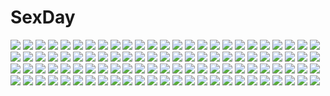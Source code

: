 # SexDay
![](https://konachan.com/image/13d7298aa4e20bf3e0085e72fc986791/Konachan.com%20-%20295618%20censored%20fellatio%20fingering%20jpeg_artifacts%20munashi_mujou%20no_bra%20nopan%20original%20penis%20pussy%20school_uniform.jpg)
![](https://konachan.com/image/7cf865b671d690d90e0f4d089d52f622/Konachan.com%20-%20279870%20bed%20black_hair%20bloomers%20blue_eyes%20breasts%20censored%20gym_uniform%20long_hair%20navel%20nipples%20no_bra%20nonaka_ritsu%20original%20penis%20pussy%20sex%20shirt_lift%20wink.jpg)
![](https://konachan.com/image/143fd904c64d0d05630812982e65b391/Konachan.com%20-%2068529%20audrey_burn%20mecha%20mobile_suit_gundam%20mobile_suit_gundam_unicorn%20riddhe_marcenas%20rx-0_unicorn_gundam.jpg)
![](https://konachan.com/image/700e5351cef44745be785ecee8c2b897/Konachan.com%20-%20252354%20animal_ears%20autumn%20azur_lane%20black_hair%20blush%20breasts%20brown_eyes%20butterfly%20garter_belt%20long_hair%20maya_g%20thighhighs%20uniform%20zettai_ryouiki.jpg)
![](https://konachan.com/jpeg/ce81008d726fdc791766b06074305afd/Konachan.com%20-%20178817%20blue_hair%20game_cg%20glace%20haneshiro_amane%20kneehighs%20koishiki_manual%20long_hair%20purple_eyes%20saeki_nao%20skirt.jpg)
![](https://konachan.com/image/65b1d20e024361c444981c1982878473/Konachan.com%20-%2028115%20cc%20code_geass%20euphemia_li_britannia%20kururugi_suzaku%20lelouch_lamperouge%20male.jpg)
![](https://konachan.com/jpeg/fb98c89042f74cce018f574836de0339/Konachan.com%20-%2015158%20flcl%20haruhara_haruko.jpg)
![](https://konachan.com/jpeg/e222c0f7a47a68c56cddba80a5714aed/Konachan.com%20-%20133943%20apple%20breasts%20cleavage%20food%20fruit%20fujima_takuya%20green_eyes%20narukara_fukune%20no_bra%20open_shirt%20panties%20panty_pull%20phone%20r-15%20scan%20underwear%20wink.jpg)
![](https://konachan.com/jpeg/a98047252c1e15a658e8ecce5c7bd369/Konachan.com%20-%20287305%20anthropomorphism%20ass%20barefoot%20bed%20blonde_hair%20braids%20breasts%20cropped%20green_eyes%20kantai_collection%20long_hair%20nude%20tama_%28seiga46239239%29.jpg)
![](https://konachan.com/image/c57f19f42644e83a0130b8ad51f384a3/Konachan.com%20-%20117095%20ashikaga_chachamaru%20blonde_hair%20male%20mecha%20minato_kageaki%20nitroplus%20pointed_ears%20soukou_akki_muramasa.jpg)
![](https://konachan.com/image/139d222ac11706099332279cf19a52e3/Konachan.com%20-%20193469%20armor%20artoria_pendragon_%28all%29%20blonde_hair%20cape%20crown%20dress%20ells%20fate_%28series%29%20fate_stay_night%20green_eyes%20saber%20short_hair%20sword%20weapon.jpg)
![](https://konachan.com/image/28c3d232b3bec40cf7fad82e0024bd98/Konachan.com%20-%20220054%20blush%20green_eyes%20hanabusa_kokoro%20heart%20i-chu%20long_hair%20pink_hair%20rena_%28hakuro_rena%29%20ribbons%20valentine.jpg)
![](https://konachan.com/jpeg/fc7042bbd989425dfa9cd75d00a1be56/Konachan.com%20-%20259810%20aqua_eyes%20blonde_hair%20blush%20bow%20breasts%20butterfly%20cait%20flowers%20japanese_clothes%20kashiwazaki_sena%20kimono%20long_hair%20ponytail.jpg)
![](https://konachan.com/jpeg/b096cfee2beb5c76483e19f37c0ed7eb/Konachan.com%20-%20218916%20dress%20lpip%20orange_eyes%20orange_hair%20original%20short_hair%20white.jpg)
![](https://konachan.com/jpeg/5f7010375800c63c0ea6759539455a2d/Konachan.com%20-%20152219%20bow%20game_cg%20glasses%20hinasaki%20jirai_soft%20kawashima_hideya%20male%20short_hair%20susonobe_minami%20susonobe_nami%20tsuisou_no_augment.jpg)
![](https://konachan.com/image/fdd25cfade2c3efcaeb0afdde8a190fd/Konachan.com%20-%2017001%20akanegasaki_sora%20ever17.jpg)
![](https://konachan.com/jpeg/a0ef711c36109f20c348dd08698f8fdc/Konachan.com%20-%20233714%20blush%20breasts%20erisaka_mifuyu%20game_cg%20moonstone%20nude%20onsen%20purple_hair%20sakura_no_mori_dreamers%20short_hair%20towel%20wet%20yamakaze_ran%20yellow_eyes.jpg)
![](https://konachan.com/image/2b602f912ca6e94570eb1b6427e9d38e/Konachan.com%20-%2073360%20fue.jpg)
![](https://konachan.com/jpeg/b9dcb78207ac1b875716cb572b71c154/Konachan.com%20-%20293158%20brown_hair%20ddaomphyo%20flowers%20green_eyes%20long_hair%20original.jpg)
![](https://konachan.com/jpeg/aec884dc68d78d10c386f6a7551ab03b/Konachan.com%20-%20122193%20coffee-kizoku%20cure_girl%20game_cg%20kagamihara_itsuha.jpg)
![](https://konachan.com/jpeg/2956cb720801351571d17adbdaa03784/Konachan.com%20-%20286825%20animal%20asuteroid%20bird%20cape%20clouds%20iz_%28asuteroid%29%20original%20reflection%20scenic%20sky%20water.jpg)
![](https://konachan.com/image/21983332e2bd129a9b668da823bca7bf/Konachan.com%20-%2043531%20doumyouji_sakura_%28volume7%29%20fue%20kikushita_kotora%20rococoworks%20volume7.jpg)
![](https://konachan.com/image/8a20ea50f4b6913761911bcf7fd67b50/Konachan.com%20-%20105481%20breast_grab%20breasts%20censored%20nipples%20no_bra%20nopan%20penis%20reiha%20sex%20shikieiki_yamaxanadu%20touhou.jpg)
![](https://konachan.com/jpeg/01dc405f08306a8ab70948c05bcc2369/Konachan.com%20-%20289712%20akinashi_yuu%20ass%20ass_grab%20censored%20game_cg%20penis%20pussy%20ryuusei_world_actor%20sex%20shinomiya_komachi.jpg)
![](https://konachan.com/image/36c8f9890e72f13760b42498b0b09b76/Konachan.com%20-%2059044%20selvaria_bles%20valkyria_chronicles.jpg)
![](https://konachan.com/jpeg/738419c73e2dee26f1f53807efeefeac/Konachan.com%20-%20296332%20brown_eyes%20brown_hair%20building%20city%20hoodie%20original%20scenic%20short_hair%20shorts%20tokunaga_akimasa.jpg)
![](https://konachan.com/jpeg/22eaf978f1bfa136ba076d211e2f7744/Konachan.com%20-%20125347%20blue_eyes%20blue_hair%20bow%20chibi%20cirno%20cosplay%20fairy%20fang%20gurageida%20japanese_clothes%20miko%20short_hair%20touhou.jpg)
![](https://konachan.com/image/266480cf24dec4e98ce251ac0b800433/Konachan.com%20-%20173589%20animal_ears%20aqua_eyes%20blonde_hair%20blush%20cat_smile%20catgirl%20doll%20kochiya_sanae%20kuroki_mashiro%20shameimaru_aya%20tail%20thighhighs%20touhou%20witch.jpg)
![](https://konachan.com/image/0f22179989495eef2bc15b0bff9a7560/Konachan.com%20-%2075573%20hatsune_miku%20thighhighs%20twintails%20vocaloid.jpg)
![](https://konachan.com/image/067e7e083571cfd2d27502d61ed33187/Konachan.com%20-%20280763%20animal_ears%20azur_lane%20bikini_top%20black_hair%20blush%20bow%20breasts%20brown_eyes%20cleavage%20clyde_s%20foxgirl%20navel%20nopan%20ribbons%20thighhighs%20underboob%20wristwear.jpg)
![](https://konachan.com/image/998804bfdc8cd46a89a8d0cdf01b9e6e/Konachan.com%20-%2029548%20ikkitousen.jpg)
![](https://konachan.com/jpeg/2b1b043836b1ae94a113ca4045a1e84b/Konachan.com%20-%20256229%20cherry_blossoms%20flowers%20grass%20japanese_clothes%20kimono%20original%20scenic%20signed%20somei_yoshinori%20torii%20tree.jpg)
![](https://konachan.com/jpeg/36cd419540ad497f9e233fcd5121128e/Konachan.com%20-%20232679%20aliasing%20black_hair%20blush%20bow%20choker%20dress%20elbow_gloves%20gloves%20long_hair%20nardack%20queen_of_hearts%20red_eyes%20scan%20thighhighs%20twintails%20white_rabbit.jpg)
![](https://konachan.com/image/8cdbf31660727dcb4a498ffc499d3c1b/Konachan.com%20-%2013210%20nanase_aoi.jpg)
![](https://konachan.com/image/5035bae19f5f77f1d4ade2069566787b/Konachan.com%20-%2013279%20all_male%20bleach%20ichimaru_gin%20male.jpg)
![](https://konachan.com/jpeg/9bbceae2daad98781ad267f1a38e42df/Konachan.com%20-%20186939%20barefoot%20black_hair%20breasts%20long_hair%20nanao%20nipples%20nude%20original%20pubic_hair%20yellow_eyes.jpg)
![](https://konachan.com/image/1b261074b3c79392fced97526b2fea10/Konachan.com%20-%20176589%20apple%20building%20cmy%20dress%20elly%20food%20fruit%20hat%20kazami_yuuka%20scythe%20touhou%20weapon.jpg)
![](https://konachan.com/jpeg/1bb1d58f9dbc910e1f6aab153ff90ad2/Konachan.com%20-%20216603%20blue%20blue_eyes%20bow%20clouds%20dress%20hatsune_miku%20jaco%20reflection%20sky%20twintails%20vocaloid%20water%20white_hair.jpg)
![](https://konachan.com/jpeg/4f93610a8924a025e007c49a6ad67a82/Konachan.com%20-%20266715%20ass%20blush%20breasts%20dark_skin%20fate_grand_order%20fate_%28series%29%20katana%20long_hair%20okita_souji_%28fate%29%20okita_souji_alter%20sword%20thighhighs%20weapon%20white_hair.jpg)
![](https://konachan.com/image/ba804145ae4e8761d835c28b21c873ad/Konachan.com%20-%2031408%20censored%20favorite%20game_cg%20happy_margaret%21%20kokonoka%20nude%20pussy.jpg)
![](https://konachan.com/image/785e0a9c98c384a1655caf25ccf524ab/Konachan.com%20-%20171925%20barefoot%20black_hair%20brown_hair%20dress%20jpeg_artifacts%20night%20original%20planet%20ribbons%20signed%20sky%20stars%20tyc001x%20water.jpg)
![](https://konachan.com/jpeg/120878bf4f52a7864a353b94077be940/Konachan.com%20-%20168568%20blue_eyes%20bow%20braids%20breasts%20brown_hair%20choker%20cleavage%20long_hair%20scan%20skirt%20tatekawa_mako%20teddy_bear%20thighhighs.jpg)
![](https://konachan.com/jpeg/59697dff25d4cffa10aba120f99aa952/Konachan.com%20-%20293445%20breasts%20game_cg%20itsuki_shima%20nude%20orc_soft%20sex%20shikijou_kyoudan%20sumeragi_kohaku.jpg)
![](https://konachan.com/jpeg/1d4a294d34f17b2d93c7e681fac770ef/Konachan.com%20-%2034043%20fujiyoshi_harumi%20glasses%20sayonara_zetsubou_sensei.jpg)
![](https://konachan.com/image/fb73346dfa794a507ff8d5b3de5c1964/Konachan.com%20-%2022969%20demon%20ragnarok_online%20succubus.jpg)
![](https://konachan.com/image/38180aeb8cf457619116a6c8f93ed79d/Konachan.com%20-%2061121%20black_hair%20butterfly%20enma_ai%20flowers%20japanese_clothes%20jigoku_shoujo%20kimono%20mikage_yuzuki%20oka_mariko%20red_eyes.jpg)
![](https://konachan.com/jpeg/f59c3899e300c3dd2860ac3a70cdd6cc/Konachan.com%20-%20125133%20boat%20building%20city%20clouds%20mocha_%28cotton%29%20nobody%20scenic%20sky.jpg)
![](https://konachan.com/image/3cc4d94cd3ffa4308ba9bfcb7d93a837/Konachan.com%20-%2059133%20hiei_jaganshi%20yu_yu_hakusho.jpg)
![](https://konachan.com/image/68183c6ca7d47a819d834ccfe732a7a3/Konachan.com%20-%2071641%20jpeg_artifacts%20kiddy_girl-and%20q-feuille.jpg)
![](https://konachan.com/jpeg/14b7715ca9eaaa50b4979edcd147339d/Konachan.com%20-%20179694%20armor%20brown_hair%20building%20chain%20crown%20fire%20green_eyes%20hat%20long_hair%20original%20pixiv_fantasia%20short_hair%20staff%20stairs%20sword%20thighhighs%20weapon.jpg)
![](https://konachan.com/image/32377cb926d38124d360f7d42ae3667f/Konachan.com%20-%2087431%20barefoot%20blue%20blue_hair%20bow%20dress%20flowers%20kaito%20male%20meiko%20pink_hair%20short_hair%20stars%20tie%20totono%20vocaloid.jpg)
![](https://konachan.com/image/2fe99108b1013426fa6e6c9df3829890/Konachan.com%20-%20245682%20blonde_hair%20breasts%20dress%20fate_%28series%29%20garter_belt%20saber%20saber_alter%20short_hair%20sword%20tagme_%28artist%29%20tattoo%20thighhighs%20weapon%20yellow_eyes.jpg)
![](https://konachan.com/image/a00cc317972715ee48153d72b1a15a27/Konachan.com%20-%20213499%20alisa_southerncross%20animal_ears%20breasts%20brown_hair%20headband%20kc_%28kccorporation%29%20keroro_gunsou%20long_hair%20nipples%20nude%20purple_eyes%20signed%20twintails.jpg)
![](https://konachan.com/image/b26c1df37b6832b719c6e419d3783fe3/Konachan.com%20-%20304265%20animal_ears%20aqua_eyes%20fang%20foxgirl%20gun%20long_hair%20navel%20nekoboshi_sakko%20original%20see_through%20shorts%20weapon%20white_hair.jpg)
![](https://konachan.com/image/2cdd3c4db87cc17fc9f84324d6bffb57/Konachan.com%20-%20247275%20anthropomorphism%20black_hair%20boots%20brown_eyes%20elbow_gloves%20flowers%20garter_belt%20gloves%20gun%20leaves%20long_hair%20sketch%20skirt_lift%20stairs%20thighhighs%20weapon.jpg)
![](https://konachan.com/image/c0b3371c9bcb188f81564b42d3bd8936/Konachan.com%20-%20132070%20asahina_mikuru%20genderswap%20group%20koizumi_itsuki%20kyonko%20ling_%28cg_sky%29%20miharu%20nagato_yuki%20parody%20suzumiya_haruhi%20suzumiya_haruhi_no_yuutsu.jpg)
![](https://konachan.com/image/957d3735ab6eeee6354af902ae1fd19b/Konachan.com%20-%20190908%202girls%20blonde_hair%20blue_hair%20bow%20flandre_scarlet%20gengetsu_chihiro%20hat%20red_eyes%20remilia_scarlet%20ribbons%20short_hair%20skirt%20socks%20touhou%20vampire%20wings.jpg)
![](https://konachan.com/image/a273de712aac2e5dbd865fbe4418ecca/Konachan.com%20-%20283996%20breasts%20brown_hair%20cropped%20dress%20fate_grand_order%20fate_%28series%29%20flowers%20long_hair%20murasaki_shikibu%20purple_eyes%20yuuki_kira.jpg)
![](https://konachan.com/image/f00370836e8f32c8f930af4b59163c04/Konachan.com%20-%2017016%20andou_mahoro%20mahoromatic.jpg)
![](https://konachan.com/image/0fc31e8a2ce07e17a2cd2977574d0b39/Konachan.com%20-%20122986%20animal%20black_hair%20blue_eyes%20boots%20bow%20christmas%20cross%20gloves%20gray%20hat%20kayou_%28artist%29%20original%20stars%20thighhighs.jpg)
![](https://konachan.com/image/eca6ab8a05ea35372e4abf0b11e8c976/Konachan.com%20-%20216126%20blonde_hair%20boots%20braids%20eredhen%20gloves%20hat%20kirisame_marisa%20long_hair%20touhou%20witch%20witch_hat%20yellow_eyes.jpg)
![](https://konachan.com/image/ad6ce3fafeaffde0e706d93609fc274a/Konachan.com%20-%20275966%20animal%20animal_ears%20blush%20bow%20bubbles%20cat%20catgirl%20chain%20dress%20flowers%20green_eyes%20juna%20long_hair%20original%20tail%20thighhighs%20underwater%20water%20white_hair.jpg)
![](https://konachan.com/jpeg/69ed87dc441aaeb823366158fe8f355a/Konachan.com%20-%20229063%20armor%20bodysuit%20brown_hair%20earmuffs%20gloves%20gun%20landscape%20long_hair%20mask%20original%20ponytail%20scenic%20signed%20snow%20soki%20tree%20weapon%20winter%20wristwear.jpg)
![](https://konachan.com/image/65ecc35f4e8f340cdbf41a2e31f62153/Konachan.com%20-%20191351%20blonde_hair%20long_hair%20madcocoon%20ribbons%20scenic%20snow%20snowman%20touhou%20tree%20umbrella%20yakumo_yukari.jpg)
![](https://konachan.com/image/7912ef626361ed25fd695cb3154f1b89/Konachan.com%20-%20141309%20animal_ears%20brown_eyes%20brown_hair%20drink%20futatsuiwa_mamizou%20glasses%20risu_maroon%20sake%20short_hair%20tail%20touhou.jpg)
![](https://konachan.com/jpeg/c78d31589d5be3b634f2f4577817dc8c/Konachan.com%20-%20184119%20bed%20black_hair%20blush%20breasts%20game_cg%20ichinose_yua%20makita_maki%20nipples%20pussy%20shinigami_no_testament%20spread_legs%20uncensored%20wet.jpg)
![](https://konachan.com/jpeg/bffaf3af979cfdd9906c6fc01cac2313/Konachan.com%20-%20194710%20blonde_hair%20bra%20long_hair%20open_shirt%20orange_eyes%20sakura-sou_no_pet_na_kanojo%20shiina_mashiro%20underwear%20white.jpg)
![](https://konachan.com/jpeg/0cbcde62bfa26484fde61be4b86cdd3a/Konachan.com%20-%20144584%20armor%20black_hair%20bow%20breasts%20cleavage%20elbow_gloves%20gloves%20gmot%20gun%20long_hair%20necklace%20reiuji_utsuho%20skirt%20thighhighs%20touhou%20weapon%20white%20wings.jpg)
![](https://konachan.com/jpeg/f71c0fc684ec30e3d3bbdc5078909874/Konachan.com%20-%20181381%20blush%20bra%20breasts%20cleavage%20kantoku%20open_shirt%20original%20pink_hair%20underwear%20yellow_eyes.jpg)
![](https://konachan.com/jpeg/5c48d1f3019d5d64882408cfc211bad3/Konachan.com%20-%20109565%20bed%20blonde_hair%20book%20dress%20kei_t_sr%20long_hair%20mawaru_penguindrum%20purple_eyes%20stars%20takakura_himari.jpg)
![](https://konachan.com/jpeg/72307fe98d41055a0fccd97cd5f86793/Konachan.com%20-%2059716%20sakai_yuuji%20shakugan_no_shana%20shana.jpg)
![](https://konachan.com/image/b91ca359000160ebfde951219f1a2885/Konachan.com%20-%20307103%20ghost_mourner_%26_moonlit_chill%20loli%20night%20no.18%20polychromatic%20yu-gi-oh.jpg)
![](https://konachan.com/image/a0bc568916ee018fe16998c5df681120/Konachan.com%20-%20184221%20hatsune_miku%20school_uniform%20tianya_beiming%20vocaloid.jpg)
![](https://konachan.com/image/ed56a5e6e2c52a3e0ce1939a4b06c6e1/Konachan.com%20-%2076292%20chii%20chobits%20long_hair%20wings.jpg)
![](https://konachan.com/jpeg/1f39c706be8c16d443d0e68d80b3b54d/Konachan.com%20-%20153669%20armor%20ass%20basara_tojo%20cape%20male%20nonaka_yuki%20ookuma_nekosuke%20petals%20shinmai_maou_no_testament%20sword%20thighhighs%20weapon.jpg)
![](https://konachan.com/image/7156a2b5049f4211d935fb45ef03582b/Konachan.com%20-%2026529%20anemone%20eureka_seven.jpeg)
![](https://konachan.com/image/0ccf798f4e44805f45daec98be6ce3fc/Konachan.com%20-%20208372%20akiba%27s_trip%20black_hair%20blonde_hair%20fumizuki_rui%20group%20headphones%20long_hair%20maid%20male%20paper%20phone%20school_uniform%20short_hair%20shorts%20swd3e2%20tie.jpg)
![](https://konachan.com/image/8f1f34902e54757e5e9c673f8feaa624/Konachan.com%20-%2030246%20flandre_scarlet%20touhou%20vampire.jpg)
![](https://konachan.com/image/b0f573e99fb2d31e902d98d2ba59ef99/Konachan.com%20-%2019429%20andou_mahoro%20mahoromatic.jpg)
![](https://konachan.com/image/fa51e09a2c9fa3f2fdda9891e348f828/Konachan.com%20-%20124634%20animal_ears%20catgirl%20chibi%20foxgirl%20gayarou%20japanese_clothes%20original%20tail%20white.jpg)
![](https://konachan.com/image/db3c550ad627dcb2d8193dcc08b7730f/Konachan.com%20-%20296932%20blonde_hair%20blush%20breasts%20censored%20cum%20lolicept%20navel%20nipples%20no_bra%20nopan%20penis%20pussy%20sex%20shirt_lift%20short_hair%20signed%20yuigahama_yui%27s_mother.jpg)
![](https://konachan.com/image/a8b92bbd7c70dea8774d55eef249c75b/Konachan.com%20-%2047123%20barefoot%20bath%20bathtub%20hayate_no_gotoku%20loli%20maria_%28hayate_no_gotoku%29%20sanzenin_nagi.jpg)
![](https://konachan.com/image/30f9874a61c6571fb1148d7e0b4bc1dc/Konachan.com%20-%2051174%20hatsune_miku%20vocaloid.jpg)
![](https://konachan.com/image/3b2aa63086012d8629b125482d0f54dc/Konachan.com%20-%20152031%20aqua_eyes%20aqua_hair%20hatsune_miku%20scarf%20thighhighs%20tristana-shen%20twintails%20vocaloid.jpg)
![](https://konachan.com/image/c038a16986a297a27e2ac141576d689e/Konachan.com%20-%20223903%20blue_eyes%20breasts%20flowers%20long_hair%20nagomi_no_ame%20navel%20original%20swimsuit%20white_hair.jpg)
![](https://konachan.com/jpeg/e0da0186742a025bc7b888f43bb1197d/Konachan.com%20-%20198224%20amaya_rei%20ass%20ass_grab%20barefoot%20blonde_hair%20blue_eyes%20blush%20breasts%20censored%20cum%20game_cg%20long_hair%20male%20nipples%20nopan%20penis%20pussy%20sex%20topless.jpg)
![](https://konachan.com/jpeg/d98cdf098a03e5e5ba9ce764a2d069d0/Konachan.com%20-%20274168%20all_male%20armor%20fate_grand_order%20fate_%28series%29%20lancelot_%28fate%29%20long_hair%20male%20purple_eyes%20purple_hair%20red%20tenobe.jpg)
![](https://konachan.com/jpeg/296738140a2c826eb504622202c19df4/Konachan.com%20-%20299765%20blonde_hair%20breasts%20dress%20fire_emblem%20flowers%20headband%20nintendo%20peony_%28fire_emblem%29%20pointed_ears%20purple_eyes%20signed%20wristwear%20yoshiku_%28oden-usagi%29.jpg)
![](https://konachan.com/image/0efe02d7754c77054249e4ac68fedfba/Konachan.com%20-%20198294%20boots%20dress%20flowers%20green_eyes%20green_hair%20hat%20heart%20kokokoicha_%28muratodo%29%20komeiji_koishi%20rose%20short_hair%20thighhighs%20touhou%20white.jpg)
![](https://konachan.com/image/cffa744ab99ee72f9fdfbc337bc72093/Konachan.com%20-%20201381%20alia%27s_carnival%20bikini%20breasts%20chibi%20cleavage%20long_hair%20mitha%20ousaka_asuha%20red_hair%20school_uniform%20swimsuit%20thighhighs.jpg)
![](https://konachan.com/jpeg/07cd7d0547e4bcb223ef37fce31c5e53/Konachan.com%20-%20223251%20blue_hair%20hat%20pantyhose%20paper%20red_eyes%20remilia_scarlet%20romu_%28rom2460%29%20shirt%20short_hair%20tie%20touhou%20vampire.jpg)
![](https://konachan.com/jpeg/1082114eaee5eba2e019e908856891bf/Konachan.com%20-%20218965%20animal_ears%20aqua_eyes%20batta_%28kanzume_quality%29%20blonde_hair%20foxgirl%20original%20shorts%20sideboob%20tail%20waifu2x.jpg)
![](https://konachan.com/image/28a2d1912b09767d088c93aa05776938/Konachan.com%20-%20110935%20animal_ears%20charlotte_e_yeager%20francesca_lucchini%20miyafuji_yoshika%20strike_witches%20underwear.jpg)
![](https://konachan.com/image/bbfd90d60b1840deb4198f570bc51c2d/Konachan.com%20-%20101307%20all_male%20kaito%20male%20vocaloid.jpg)
![](https://konachan.com/jpeg/3fe0739ba6e659d4fde375da3c81b5aa/Konachan.com%20-%20305796%20animal_ears%20arknights%20boots%20breasts%20bunny_ears%20cape%20drink%20elbow_gloves%20gloves%20gray_eyes%20gray_hair%20long_hair%20pantyhose%20sideboob%20skirt%20thighhighs.jpg)
![](https://konachan.com/image/5246ea3f27d690212e4e68ad8ee54d48/Konachan.com%20-%20243411%20clouds%20industrial%20mclelun%20moon%20nobody%20original%20scenic%20sky%20watermark.jpg)
![](https://konachan.com/jpeg/a64d35d03ff12ca899d079678f364125/Konachan.com%20-%208667%20iwasaki_minami%20lucky_star%20school_uniform%20white.jpg)
![](https://konachan.com/image/a899c4cf7232bfc74b5b769717f2f315/Konachan.com%20-%2040303%20harukazedori_ni_tomarigi_wo.jpg)
![](https://konachan.com/image/506eb43cac9095c5c2c437bacff83313/Konachan.com%20-%2097135%20animal%20ayaki%20brown_eyes%20brown_hair%20cat%20drink%20flowers%20grass%20headphones%20kneehighs%20original%20school_uniform%20short_hair%20train.jpg)
![](https://konachan.com/image/64cee7dc160ab615daaef2e474c1f702/Konachan.com%20-%2087839%20breasts%20cleavage%20dress%20halloween%20hat%20kirisame_marisa%20moon%20night%20ribbons%20thighhighs%20tie%20touhou%20witch.jpg)
